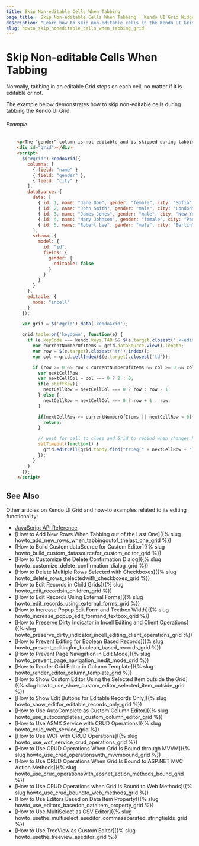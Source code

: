 ```yaml
---
title: Skip Non-editable Cells When Tabbing
page_title:  Skip Non-editable Cells When Tabbing | Kendo UI Grid Widget
description: "Learn how to skip non-editable cells in the Kendo UI Grid When tabbing"
slug: howto_skip_noneditable_cells_when_tabbing_grid
---
```


# Skip Non-editable Cells When Tabbing

Normally, tabbing in an editable Grid steps on each cell, no matter if it is editable or not.

The example below demonstrates how to skip non-editable cells during tabbing the Kendo UI Grid.

###### Example

```html
    <p>The "gender" column is not editable and is skipped during tabbing:</p>
    <div id="grid"></div>
    <script>
      $("#grid").kendoGrid({
        columns: [
          { field: "name" },
          { field: "gender" },
          { field: "city" }
        ],
        dataSource: {
          data: [
            { id: 1, name: "Jane Doe", gender: "female", city: "Sofia" },
            { id: 2, name: "John Smith", gender: "male", city: "London" },
            { id: 3, name: "James Jones", gender: "male", city: "New York" },
            { id: 4, name: "Mary Johnson", gender: "female", city: "Paris" },
            { id: 5, name: "Robert Lee", gender: "male", city: "Berlin" }
          ],
          schema: {
            model: {
              id: "id",
              fields: {
                gender: {
                  editable: false
                }
              }
            }
          }
        },
        editable: {
          mode: "incell"
        }
      });

      var grid = $('#grid').data('kendoGrid');

      grid.table.on('keydown', function(e) {
        if (e.keyCode === kendo.keys.TAB && $(e.target.closest('.k-edit-cell'))[0]) {
          var currentNumberOfItems = grid.dataSource.view().length;
          var row = $(e.target).closest('tr').index();
          var col = grid.cellIndex($(e.target).closest('td'));

          if (row >= 0 && row < currentNumberOfItems && col >= 0 && col < grid.columns.length) {
            var nextCellRow;
            var nextCellCol = col === 0 ? 2 : 0;
            if(e.shiftKey){
              nextCellRow = nextCellCol === 0 ? row : row - 1;
            } else {
              nextCellRow = nextCellCol === 0 ? row + 1 : row;
            }

            if(nextCellRow >= currentNumberOfItems || nextCellRow < 0){
              return;
            }

            // wait for cell to close and Grid to rebind when changes have been made
            setTimeout(function() {                  
              grid.editCell(grid.tbody.find("tr:eq(" + nextCellRow + ") td:eq(" + nextCellCol + ")"));
            });            
          }
        }
      });
    </script>
```

## See Also

Other articles on Kendo UI Grid and how-to examples related to its editing functionality:

* [JavaScript API Reference](/api/javascript/ui/grid)
* [How to Add New Rows When Tabbing out of the Last One]({% slug howto_add_new_rows_when_tabbingoutof_thelast_one_grid %})
* [How to Build Custom dataSource for Custom Editor]({% slug howto_build_custom_datasourcefor_custom_editor_grid %})
* [How to Customize the Delete Confirmation Dialog]({% slug howto_customize_delete_confirmation_dialog_grid %})
* [How to Delete Multiple Rows Selected with Checkboxes]({% slug howto_delete_rows_selectedwith_checkboxes_grid %})
* [How to Edit Records in Child Grids]({% slug howto_edit_recordsin_children_grid %})
* [How to Edit Records Using External Forms]({% slug howto_edit_records_using_external_forms_grid %})
* [How to Increase Popup Edit Form and Textbox Width]({% slug howto_increase_popup_edit_formand_textbox_grid %})
* [How to Preserve Dirty Indicator in Incell Editing and Client Operations]({% slug howto_preserve_dirty_indicator_incell_editing_client_operations_grid %})
* [How to Prevent Editing for Boolean Based Records]({% slug howto_prevent_editingfor_boolean_based_records_grid %})
* [How to Prevent Page Navigation in Edit Mode]({% slug howto_prevent_page_navigation_inedit_mode_grid %})
* [How to Render Grid Editor in Column Template]({% slug howto_render_editor_column_template_grid %})
* [How to Show Custom Editor Using the Selected Item outside the Grid]({% slug howto_use_show_custom_editor_selected_item_outside_grid %})
* [How to Show Edit Buttons for Editable Records Only]({% slug howto_show_editfor_editable_records_only_grid %})
* [How to Use AutoComplete as Custom Column Editor]({% slug howto_use_autocompleteas_custom_column_editor_grid %})
* [How to Use ASMX Service with CRUD Operations]({% slug howto_crud_web_service_grid %})
* [How to Use WCF with CRUD Operations]({% slug howto_use_wcf_service_crud_operations_grid %})
* [How to Use CRUD Operations When Grid Is Bound through MVVM]({% slug howto_use_crud_operationswith_mvvmbound_grid %})
* [How to Use CRUD Operations When Grid Is Bound to ASP.NET MVC Action Methods]({% slug howto_use_crud_operationswith_apsnet_action_methods_bound_grid %})
* [How to Use CRUD Operations when Grid Is Bound to Web Methods]({% slug howto_use_crud_boundto_web_methods_grid %})
* [How to Use Editors Based on Data Item Property]({% slug howto_use_editors_basedon_dataitem_property_grid %})
* [How to Use MultiSelect as CSV Editor]({% slug howto_usethe_multiselect_aseditor_commaseparated_stringfields_grid %})
* [How to Use TreeView as Custom Editor]({% slug howto_usethe_treeview_aseditor_grid %})
